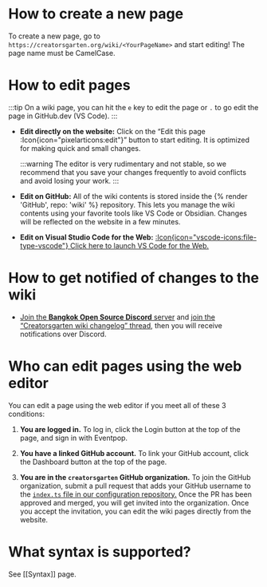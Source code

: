 # How to create a new page

To create a new page, go to `https://creatorsgarten.org/wiki/<YourPageName>` and start editing! The page name must be CamelCase.

# How to edit pages

:::tip
On a wiki page, you can hit the `e` key to edit the page or `.` to go edit the page in GitHub.dev (VS Code).
:::

- **Edit directly on the website:** Click on the “Edit this page :Icon{icon="pixelarticons:edit"}” button to start editing. It is optimized for making quick and small changes.

  :::warning
  The editor is very rudimentary and not stable, so we recommend that you save your changes frequently to avoid conflicts and avoid losing your work.
  :::

- **Edit on GitHub:** All of the wiki contents is stored inside the {% render 'GitHub', repo: 'wiki' %} repository. This lets you manage the wiki contents using your favorite tools like VS Code or Obsidian. Changes will be reflected on the website in a few minutes.

- **Edit on Visual Studio Code for the Web:** [:Icon{icon="vscode-icons:file-type-vscode"} Click here to launch VS Code for the Web.](https://vscode.dev/github/creatorsgarten/wiki)

# How to get notified of changes to the wiki

- [Join the **Bangkok Open Source Discord** server](https://grtn.org/bkkoss-discord) and [join the “Creatorsgarten wiki changelog” thread](https://discord.com/channels/1062609208106832002/1085847407583055883), then you will receive notifications over Discord.

# Who can edit pages using the web editor

You can edit a page using the web editor if you meet all of these 3 conditions:

1. **You are logged in.** To log in, click the Login button at the top of the page, and sign in with Eventpop.

2. **You have a linked GitHub account.** To link your GitHub account, click the Dashboard button at the top of the page.

3. **You are in the `creatorsgarten` GitHub organization.** To join the GitHub organization, submit a pull request that adds your GitHub username to the [`index.ts` file in our configuration repository.](https://github.com/creatorsgarten/configuration/blob/main/index.ts) Once the PR has been approved and merged, you will get invited into the organization. Once you accept the invitation, you can edit the wiki pages directly from the website.

# What syntax is supported?

See [[Syntax]] page.